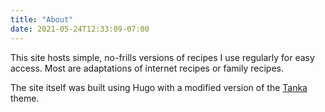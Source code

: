 ```yaml
---
title: "About"
date: 2021-05-24T12:33:09-07:00
---
```


This site hosts simple, no-frills versions of recipes I use regularly for easy access. Most are adaptations of internet recipes or family recipes.

The site itself was built using Hugo with a modified version of the [Tanka](https://github.com/nanxstats/hugo-tanka) theme.
